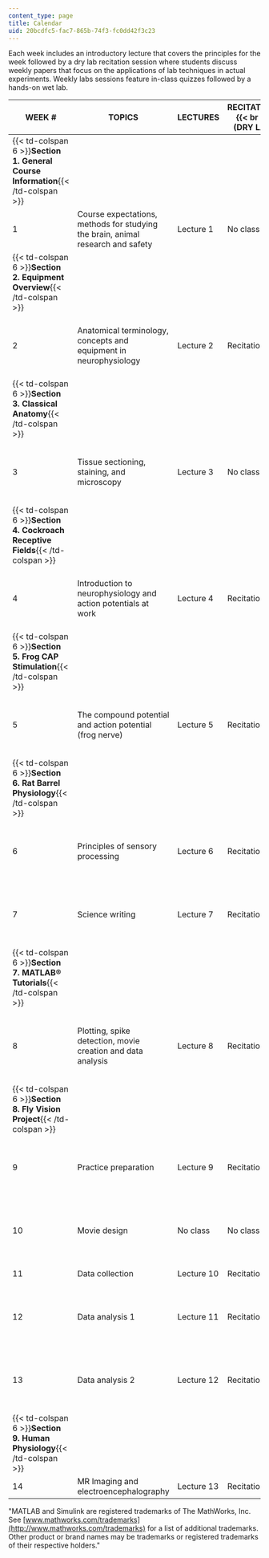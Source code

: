 ```yaml
---
content_type: page
title: Calendar
uid: 20bcdfc5-fac7-865b-74f3-fc0dd42f3c23
---
```


Each week includes an introductory lecture that covers the principles for the week followed by a dry lab recitation session where students discuss weekly papers that focus on the applications of lab techniques in actual experiments. Weekly labs sessions feature in-class quizzes followed by a hands-on wet lab.

| WEEK # | TOPICS | LECTURES | RECITATIONS  {{< br >}}(DRY LAB) | LABORATORIES  {{< br >}}(WET LAB) | ASSIGNMENTS DUE |
| --- | --- | --- | --- | --- | --- |
| {{< td-colspan 6 >}}**Section 1. General Course Information**{{< /td-colspan >}} ||||||
| 1 | Course expectations, methods for studying the brain, animal research and safety | Lecture 1 | No class | No class | &nbsp; |
| {{< td-colspan 6 >}}**Section 2. Equipment Overview**{{< /td-colspan >}} ||||||
| 2 | Anatomical terminology, concepts and equipment in neurophysiology | Lecture 2 | Recitation 1 |  {{< br >}}{{< br >}} Laboratory 1 {{< br >}}{{< br >}} In-class quiz 1 {{< br >}}{{< br >}}  | &nbsp; |
| {{< td-colspan 6 >}}**Section 3. Classical Anatomy**{{< /td-colspan >}} ||||||
| 3 | Tissue sectioning, staining, and microscopy | Lecture 3 | No class |  {{< br >}}{{< br >}} Laboratory 2 {{< br >}}{{< br >}} In-class quiz 2 {{< br >}}{{< br >}}  | &nbsp; |
| {{< td-colspan 6 >}}**Section 4. Cockroach Receptive Fields**{{< /td-colspan >}} ||||||
| 4 | Introduction to neurophysiology and action potentials at work | Lecture 4 | Recitation 2 |  {{< br >}}{{< br >}} Laboratory 3 {{< br >}}{{< br >}} In-class quiz 3 {{< br >}}{{< br >}}  | &nbsp; |
| {{< td-colspan 6 >}}**Section 5. Frog CAP Stimulation**{{< /td-colspan >}} ||||||
| 5 | The compound potential and action potential (frog nerve) | Lecture 5 | Recitation 3 |  {{< br >}}{{< br >}} Laboratory 4 {{< br >}}{{< br >}} In-class quiz 4 {{< br >}}{{< br >}}  | &nbsp; |
| {{< td-colspan 6 >}}**Section 6. Rat Barrel Physiology**{{< /td-colspan >}} ||||||
| 6 | Principles of sensory processing | Lecture 6 | Recitation 4 |  {{< br >}}{{< br >}} Laboratory 5 {{< br >}}{{< br >}} In-class quiz 5 {{< br >}}{{< br >}}  | &nbsp; |
| 7 | Science writing | Lecture 7 | Recitation 5 |  {{< br >}}{{< br >}} Laboratory 6 {{< br >}}{{< br >}} In-class quiz 6 {{< br >}}{{< br >}}  | &nbsp; |
| {{< td-colspan 6 >}}**Section 7. MATLAB® Tutorials**{{< /td-colspan >}} ||||||
| 8 | Plotting, spike detection, movie creation and data analysis | Lecture 8 | Recitation 6 |  {{< br >}}{{< br >}} Laboratory 7 {{< br >}}{{< br >}} In-class quiz 7 {{< br >}}{{< br >}}  |  {{< br >}}{{< br >}} MATLAB® project 0 due in recitation {{< br >}}{{< br >}} MATLAB® project 1 due at end of lab {{< br >}}{{< br >}}  |
| {{< td-colspan 6 >}}**Section 8. Fly Vision Project**{{< /td-colspan >}} ||||||
| 9 | Practice preparation | Lecture 9 | Recitation 7 |  {{< br >}}{{< br >}} Laboratory 8 {{< br >}}{{< br >}} In-class quiz 8 {{< br >}}{{< br >}}  | Research report 1 first draft due in lecture |
| 10 | Movie design | No class | No class |  {{< br >}}{{< br >}} Laboratory 9 {{< br >}}{{< br >}} In-class quiz 9 {{< br >}}{{< br >}}  | MATLAB® project 2 due in lab |
| 11 | Data collection | Lecture 10 | Recitation 8 | Laboratory 10 | Research report 1 final draft due in lab |
| 12 | Data analysis 1 | Lecture 11 | Recitation 9 |  {{< br >}}{{< br >}} Laboratory 11 {{< br >}}{{< br >}} In-class quiz 10 {{< br >}}{{< br >}}  | MATLAB® project 3 due in recitation |
| 13 | Data analysis 2 | Lecture 12 | Recitation 10 |  {{< br >}}{{< br >}} Laboratory 12 {{< br >}}{{< br >}} In-class quiz 11 {{< br >}}{{< br >}}  | &nbsp; |
| {{< td-colspan 6 >}}**Section 9. Human Physiology**{{< /td-colspan >}} ||||||
| 14 | MR Imaging and electroencephalography | Lecture 13 | Recitation 11 | Laboratory 13 | Research report 2 due in lab 

"MATLAB and Simulink are registered trademarks of The MathWorks, Inc. See [www.mathworks.com/trademarks](http://www.mathworks.com/trademarks) for a list of additional trademarks. Other product or brand names may be trademarks or registered trademarks of their respective holders."